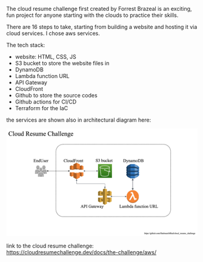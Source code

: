 The cloud resume challenge first created by Forrest Brazeal is an exciting, fun project for anyone
starting with the clouds to practice their skills.

There are 16 steps to take, starting from building a website and hosting it via cloud services. I chose aws services.

The tech stack: 

- website: HTML, CSS, JS
- S3 bucket to store the website files in
- DynamoDB
- Lambda function URL
- API Gateway
- CloudFront
- Github to store the source codes
- Github actions for CI/CD
- Terraform for the IaC

the services are shown also in architectural diagram here: 

![Alt text](cloud_resume_challenge.jpg)


link to the cloud resume challenge: https://cloudresumechallenge.dev/docs/the-challenge/aws/